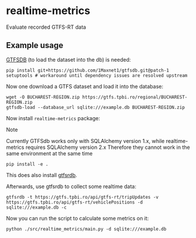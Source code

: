 # realtime-metrics

Evaluate recorded GTFS-RT data

## Example usage

[GTFSDB](https://github.com/OpenTransitTools/gtfsdb) (to load the dataset into the db) is needed:


```shell
pip install git+https://github.com/1Maxnet1/gtfsdb.git@patch-1 setuptools # workaround until dependency issues are resolved upstream
```

Now one download a GTFS dataset and load it into the database:

```shell
wget -O BUCHAREST-REGION.zip https://gtfs.tpbi.ro/regional/BUCHAREST-REGION.zip
gtfsdb-load --database_url sqlite:///example.db BUCHAREST-REGION.zip
```

Now install `realtime-metrics` package:

> [!NOTE]  
> Currently GTFSdb works only with SQLAlchemy version 1.x, while realtime-metrics requires SQLAlchemy version 2.x
> Therefore they cannot work in the same environment at the same time

```shell
pip install -e .
```

This does also install [gtfsrdb](https://github.com/public-transport/gtfsrdb). 

Afterwards, use gtfsrdb to collect some realtime data:

```shell
gtfsrdb -t https://gtfs.tpbi.ro/api/gtfs-rt/tripUpdates -v https://gtfs.tpbi.ro/api/gtfs-rt/vehiclePositions -d sqlite:///example.db -c
```

Now you can run the script to calculate some metrics on it:

```shell
python ./src/realtime_metrics/main.py -d sqlite:///example.db 
```
